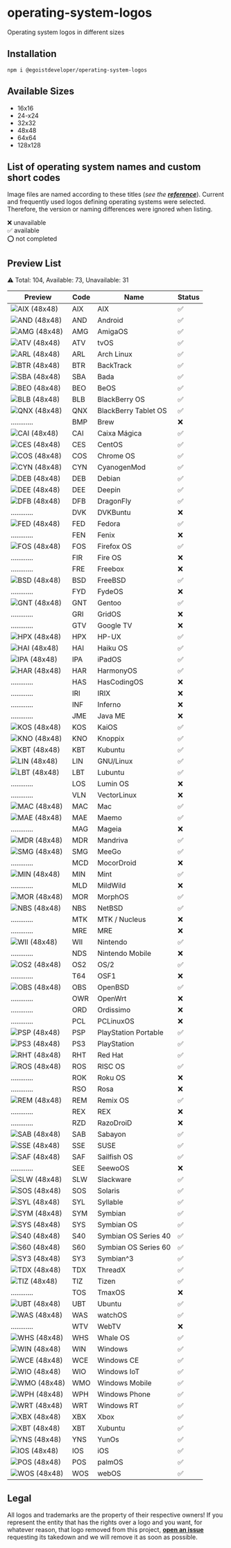 # operating-system-logos
Operating system logos in different sizes 

## Installation

```
npm i @egoistdeveloper/operating-system-logos
```

## Available Sizes

- 16x16
- 24-x24
- 32x32
- 48x48
- 64x64
- 128x128

## List of operating system names and custom short codes
Image files are named according to these titles (*see the **[reference](https://github.com/matomo-org/device-detector/blob/228eef9a40f611a6661f1c93ee64c2c687dd3f11/Parser/OperatingSystem.php#L40)***). Current and frequently used logos defining operating systems were selected. Therefore, the version or naming differences were ignored when listing.

❌ unavailable\
✅ available\
⭕ not completed


## Preview List

<!-- TABLE_START -->

⚠️ Total: 104, Available: 73, Unavailable: 31

| Preview | Code | Name | Status |
| ------- | ---- | ---- | ------ |
| ![](https://raw.githubusercontent.com/EgoistDeveloper/operating-system-logos/master/src/48x48/AIX.png "AIX (48x48)") | AIX | AIX | ✅ |
| ![](https://raw.githubusercontent.com/EgoistDeveloper/operating-system-logos/master/src/48x48/AND.png "AND (48x48)") | AND | Android | ✅ |
| ![](https://raw.githubusercontent.com/EgoistDeveloper/operating-system-logos/master/src/48x48/AMG.png "AMG (48x48)") | AMG | AmigaOS | ✅ |
| ![](https://raw.githubusercontent.com/EgoistDeveloper/operating-system-logos/master/src/48x48/ATV.png "ATV (48x48)") | ATV | tvOS | ✅ |
| ![](https://raw.githubusercontent.com/EgoistDeveloper/operating-system-logos/master/src/48x48/ARL.png "ARL (48x48)") | ARL | Arch Linux | ✅ |
| ![](https://raw.githubusercontent.com/EgoistDeveloper/operating-system-logos/master/src/48x48/BTR.png "BTR (48x48)") | BTR | BackTrack | ✅ |
| ![](https://raw.githubusercontent.com/EgoistDeveloper/operating-system-logos/master/src/48x48/SBA.png "SBA (48x48)") | SBA | Bada | ✅ |
| ![](https://raw.githubusercontent.com/EgoistDeveloper/operating-system-logos/master/src/48x48/BEO.png "BEO (48x48)") | BEO | BeOS | ✅ |
| ![](https://raw.githubusercontent.com/EgoistDeveloper/operating-system-logos/master/src/48x48/BLB.png "BLB (48x48)") | BLB | BlackBerry OS | ✅ |
| ![](https://raw.githubusercontent.com/EgoistDeveloper/operating-system-logos/master/src/48x48/QNX.png "QNX (48x48)") | QNX | BlackBerry Tablet OS | ✅ |
| ............ | BMP | Brew | ❌ |
| ![](https://raw.githubusercontent.com/EgoistDeveloper/operating-system-logos/master/src/48x48/CAI.png "CAI (48x48)") | CAI | Caixa Mágica | ✅ |
| ![](https://raw.githubusercontent.com/EgoistDeveloper/operating-system-logos/master/src/48x48/CES.png "CES (48x48)") | CES | CentOS | ✅ |
| ![](https://raw.githubusercontent.com/EgoistDeveloper/operating-system-logos/master/src/48x48/COS.png "COS (48x48)") | COS | Chrome OS | ✅ |
| ![](https://raw.githubusercontent.com/EgoistDeveloper/operating-system-logos/master/src/48x48/CYN.png "CYN (48x48)") | CYN | CyanogenMod | ✅ |
| ![](https://raw.githubusercontent.com/EgoistDeveloper/operating-system-logos/master/src/48x48/DEB.png "DEB (48x48)") | DEB | Debian | ✅ |
| ![](https://raw.githubusercontent.com/EgoistDeveloper/operating-system-logos/master/src/48x48/DEE.png "DEE (48x48)") | DEE | Deepin | ✅ |
| ![](https://raw.githubusercontent.com/EgoistDeveloper/operating-system-logos/master/src/48x48/DFB.png "DFB (48x48)") | DFB | DragonFly | ✅ |
| ............ | DVK | DVKBuntu | ❌ |
| ![](https://raw.githubusercontent.com/EgoistDeveloper/operating-system-logos/master/src/48x48/FED.png "FED (48x48)") | FED | Fedora | ✅ |
| ............ | FEN | Fenix | ❌ |
| ![](https://raw.githubusercontent.com/EgoistDeveloper/operating-system-logos/master/src/48x48/FOS.png "FOS (48x48)") | FOS | Firefox OS | ✅ |
| ............ | FIR | Fire OS | ❌ |
| ............ | FRE | Freebox | ❌ |
| ![](https://raw.githubusercontent.com/EgoistDeveloper/operating-system-logos/master/src/48x48/BSD.png "BSD (48x48)") | BSD | FreeBSD | ✅ |
| ............ | FYD | FydeOS | ❌ |
| ![](https://raw.githubusercontent.com/EgoistDeveloper/operating-system-logos/master/src/48x48/GNT.png "GNT (48x48)") | GNT | Gentoo | ✅ |
| ............ | GRI | GridOS | ❌ |
| ............ | GTV | Google TV | ❌ |
| ![](https://raw.githubusercontent.com/EgoistDeveloper/operating-system-logos/master/src/48x48/HPX.png "HPX (48x48)") | HPX | HP-UX | ✅ |
| ![](https://raw.githubusercontent.com/EgoistDeveloper/operating-system-logos/master/src/48x48/HAI.png "HAI (48x48)") | HAI | Haiku OS | ✅ |
| ![](https://raw.githubusercontent.com/EgoistDeveloper/operating-system-logos/master/src/48x48/IPA.png "IPA (48x48)") | IPA | iPadOS | ✅ |
| ![](https://raw.githubusercontent.com/EgoistDeveloper/operating-system-logos/master/src/48x48/HAR.png "HAR (48x48)") | HAR | HarmonyOS | ✅ |
| ............ | HAS | HasCodingOS | ❌ |
| ............ | IRI | IRIX | ❌ |
| ............ | INF | Inferno | ❌ |
| ............ | JME | Java ME | ❌ |
| ![](https://raw.githubusercontent.com/EgoistDeveloper/operating-system-logos/master/src/48x48/KOS.png "KOS (48x48)") | KOS | KaiOS | ✅ |
| ![](https://raw.githubusercontent.com/EgoistDeveloper/operating-system-logos/master/src/48x48/KNO.png "KNO (48x48)") | KNO | Knoppix | ✅ |
| ![](https://raw.githubusercontent.com/EgoistDeveloper/operating-system-logos/master/src/48x48/KBT.png "KBT (48x48)") | KBT | Kubuntu | ✅ |
| ![](https://raw.githubusercontent.com/EgoistDeveloper/operating-system-logos/master/src/48x48/LIN.png "LIN (48x48)") | LIN | GNU/Linux | ✅ |
| ![](https://raw.githubusercontent.com/EgoistDeveloper/operating-system-logos/master/src/48x48/LBT.png "LBT (48x48)") | LBT | Lubuntu | ✅ |
| ............ | LOS | Lumin OS | ❌ |
| ............ | VLN | VectorLinux | ❌ |
| ![](https://raw.githubusercontent.com/EgoistDeveloper/operating-system-logos/master/src/48x48/MAC.png "MAC (48x48)") | MAC | Mac | ✅ |
| ![](https://raw.githubusercontent.com/EgoistDeveloper/operating-system-logos/master/src/48x48/MAE.png "MAE (48x48)") | MAE | Maemo | ✅ |
| ............ | MAG | Mageia | ❌ |
| ![](https://raw.githubusercontent.com/EgoistDeveloper/operating-system-logos/master/src/48x48/MDR.png "MDR (48x48)") | MDR | Mandriva | ✅ |
| ![](https://raw.githubusercontent.com/EgoistDeveloper/operating-system-logos/master/src/48x48/SMG.png "SMG (48x48)") | SMG | MeeGo | ✅ |
| ............ | MCD | MocorDroid | ❌ |
| ![](https://raw.githubusercontent.com/EgoistDeveloper/operating-system-logos/master/src/48x48/MIN.png "MIN (48x48)") | MIN | Mint | ✅ |
| ............ | MLD | MildWild | ❌ |
| ![](https://raw.githubusercontent.com/EgoistDeveloper/operating-system-logos/master/src/48x48/MOR.png "MOR (48x48)") | MOR | MorphOS | ✅ |
| ![](https://raw.githubusercontent.com/EgoistDeveloper/operating-system-logos/master/src/48x48/NBS.png "NBS (48x48)") | NBS | NetBSD | ✅ |
| ............ | MTK | MTK / Nucleus | ❌ |
| ............ | MRE | MRE | ❌ |
| ![](https://raw.githubusercontent.com/EgoistDeveloper/operating-system-logos/master/src/48x48/WII.png "WII (48x48)") | WII | Nintendo | ✅ |
| ............ | NDS | Nintendo Mobile | ❌ |
| ![](https://raw.githubusercontent.com/EgoistDeveloper/operating-system-logos/master/src/48x48/OS2.png "OS2 (48x48)") | OS2 | OS/2 | ✅ |
| ............ | T64 | OSF1 | ❌ |
| ![](https://raw.githubusercontent.com/EgoistDeveloper/operating-system-logos/master/src/48x48/OBS.png "OBS (48x48)") | OBS | OpenBSD | ✅ |
| ............ | OWR | OpenWrt | ❌ |
| ............ | ORD | Ordissimo | ❌ |
| ............ | PCL | PCLinuxOS | ❌ |
| ![](https://raw.githubusercontent.com/EgoistDeveloper/operating-system-logos/master/src/48x48/PSP.png "PSP (48x48)") | PSP | PlayStation Portable | ✅ |
| ![](https://raw.githubusercontent.com/EgoistDeveloper/operating-system-logos/master/src/48x48/PS3.png "PS3 (48x48)") | PS3 | PlayStation | ✅ |
| ![](https://raw.githubusercontent.com/EgoistDeveloper/operating-system-logos/master/src/48x48/RHT.png "RHT (48x48)") | RHT | Red Hat | ✅ |
| ![](https://raw.githubusercontent.com/EgoistDeveloper/operating-system-logos/master/src/48x48/ROS.png "ROS (48x48)") | ROS | RISC OS | ✅ |
| ............ | ROK | Roku OS | ❌ |
| ............ | RSO | Rosa | ❌ |
| ![](https://raw.githubusercontent.com/EgoistDeveloper/operating-system-logos/master/src/48x48/REM.png "REM (48x48)") | REM | Remix OS | ✅ |
| ............ | REX | REX | ❌ |
| ............ | RZD | RazoDroiD | ❌ |
| ![](https://raw.githubusercontent.com/EgoistDeveloper/operating-system-logos/master/src/48x48/SAB.png "SAB (48x48)") | SAB | Sabayon | ✅ |
| ![](https://raw.githubusercontent.com/EgoistDeveloper/operating-system-logos/master/src/48x48/SSE.png "SSE (48x48)") | SSE | SUSE | ✅ |
| ![](https://raw.githubusercontent.com/EgoistDeveloper/operating-system-logos/master/src/48x48/SAF.png "SAF (48x48)") | SAF | Sailfish OS | ✅ |
| ............ | SEE | SeewoOS | ❌ |
| ![](https://raw.githubusercontent.com/EgoistDeveloper/operating-system-logos/master/src/48x48/SLW.png "SLW (48x48)") | SLW | Slackware | ✅ |
| ![](https://raw.githubusercontent.com/EgoistDeveloper/operating-system-logos/master/src/48x48/SOS.png "SOS (48x48)") | SOS | Solaris | ✅ |
| ![](https://raw.githubusercontent.com/EgoistDeveloper/operating-system-logos/master/src/48x48/SYL.png "SYL (48x48)") | SYL | Syllable | ✅ |
| ![](https://raw.githubusercontent.com/EgoistDeveloper/operating-system-logos/master/src/48x48/SYM.png "SYM (48x48)") | SYM | Symbian | ✅ |
| ![](https://raw.githubusercontent.com/EgoistDeveloper/operating-system-logos/master/src/48x48/SYS.png "SYS (48x48)") | SYS | Symbian OS | ✅ |
| ![](https://raw.githubusercontent.com/EgoistDeveloper/operating-system-logos/master/src/48x48/S40.png "S40 (48x48)") | S40 | Symbian OS Series 40 | ✅ |
| ![](https://raw.githubusercontent.com/EgoistDeveloper/operating-system-logos/master/src/48x48/S60.png "S60 (48x48)") | S60 | Symbian OS Series 60 | ✅ |
| ![](https://raw.githubusercontent.com/EgoistDeveloper/operating-system-logos/master/src/48x48/SY3.png "SY3 (48x48)") | SY3 | Symbian^3 | ✅ |
| ![](https://raw.githubusercontent.com/EgoistDeveloper/operating-system-logos/master/src/48x48/TDX.png "TDX (48x48)") | TDX | ThreadX | ✅ |
| ![](https://raw.githubusercontent.com/EgoistDeveloper/operating-system-logos/master/src/48x48/TIZ.png "TIZ (48x48)") | TIZ | Tizen | ✅ |
| ............ | TOS | TmaxOS | ❌ |
| ![](https://raw.githubusercontent.com/EgoistDeveloper/operating-system-logos/master/src/48x48/UBT.png "UBT (48x48)") | UBT | Ubuntu | ✅ |
| ![](https://raw.githubusercontent.com/EgoistDeveloper/operating-system-logos/master/src/48x48/WAS.png "WAS (48x48)") | WAS | watchOS | ✅ |
| ............ | WTV | WebTV | ❌ |
| ![](https://raw.githubusercontent.com/EgoistDeveloper/operating-system-logos/master/src/48x48/WHS.png "WHS (48x48)") | WHS | Whale OS | ✅ |
| ![](https://raw.githubusercontent.com/EgoistDeveloper/operating-system-logos/master/src/48x48/WIN.png "WIN (48x48)") | WIN | Windows | ✅ |
| ![](https://raw.githubusercontent.com/EgoistDeveloper/operating-system-logos/master/src/48x48/WCE.png "WCE (48x48)") | WCE | Windows CE | ✅ |
| ![](https://raw.githubusercontent.com/EgoistDeveloper/operating-system-logos/master/src/48x48/WIO.png "WIO (48x48)") | WIO | Windows IoT | ✅ |
| ![](https://raw.githubusercontent.com/EgoistDeveloper/operating-system-logos/master/src/48x48/WMO.png "WMO (48x48)") | WMO | Windows Mobile | ✅ |
| ![](https://raw.githubusercontent.com/EgoistDeveloper/operating-system-logos/master/src/48x48/WPH.png "WPH (48x48)") | WPH | Windows Phone | ✅ |
| ![](https://raw.githubusercontent.com/EgoistDeveloper/operating-system-logos/master/src/48x48/WRT.png "WRT (48x48)") | WRT | Windows RT | ✅ |
| ![](https://raw.githubusercontent.com/EgoistDeveloper/operating-system-logos/master/src/48x48/XBX.png "XBX (48x48)") | XBX | Xbox | ✅ |
| ![](https://raw.githubusercontent.com/EgoistDeveloper/operating-system-logos/master/src/48x48/XBT.png "XBT (48x48)") | XBT | Xubuntu | ✅ |
| ![](https://raw.githubusercontent.com/EgoistDeveloper/operating-system-logos/master/src/48x48/YNS.png "YNS (48x48)") | YNS | YunOs | ✅ |
| ![](https://raw.githubusercontent.com/EgoistDeveloper/operating-system-logos/master/src/48x48/IOS.png "IOS (48x48)") | IOS | iOS | ✅ |
| ![](https://raw.githubusercontent.com/EgoistDeveloper/operating-system-logos/master/src/48x48/POS.png "POS (48x48)") | POS | palmOS | ✅ |
| ![](https://raw.githubusercontent.com/EgoistDeveloper/operating-system-logos/master/src/48x48/WOS.png "WOS (48x48)") | WOS | webOS | ✅ |

<!-- TABLE_END -->


## Legal
All logos and trademarks are the property of their respective owners!
If you represent the entity that has the rights over a logo and you want, for whatever reason, that logo removed from this project, **[open an issue](https://github.com/EgoistDeveloper/operating-system-logos/issues/new)** requesting its takedown and we will remove it as soon as possible.